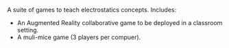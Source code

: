 A suite of games to teach electrostatics concepts. Includes:

 * An Augmented Reality collaborative game to be deployed in a classroom setting.
 * A muli-mice game (3 players per compuer). 